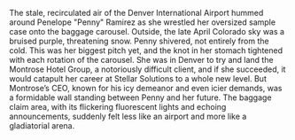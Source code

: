 The stale, recirculated air of the Denver International Airport hummed around Penelope "Penny" Ramirez as she wrestled her oversized sample case onto the baggage carousel.  Outside, the late April Colorado sky was a bruised purple, threatening snow.  Penny shivered, not entirely from the cold. This was her biggest pitch yet, and the knot in her stomach tightened with each rotation of the carousel.  She was in Denver to try and land the Montrose Hotel Group, a notoriously difficult client, and if she succeeded, it would catapult her career at Stellar Solutions to a whole new level. But Montrose’s CEO,  known for his icy demeanor and even icier demands, was a formidable wall standing between Penny and her future.  The baggage claim area, with its flickering fluorescent lights and echoing announcements, suddenly felt less like an airport and more like a gladiatorial arena.
